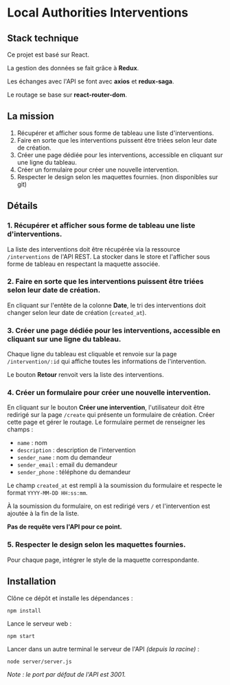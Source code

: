 # Local Authorities Interventions

## Stack technique

Ce projet est basé sur React.

La gestion des données se fait grâce à **Redux**.

Les échanges avec l'API se font avec **axios** et **redux-saga**.

Le routage se base sur **react-router-dom**.

## La mission

1. Récupérer et afficher sous forme de tableau une liste d'interventions.
2. Faire en sorte que les interventions puissent être triées selon leur date de création.
3. Créer une page dédiée pour les interventions, accessible en cliquant sur une ligne du tableau.
4. Créer un formulaire pour créer une nouvelle intervention.
5. Respecter le design selon les maquettes fournies. (non disponibles sur git)

## Détails

### 1. Récupérer et afficher sous forme de tableau une liste d'interventions.

La liste des interventions doit être récupérée via la ressource `/interventions` de l'API REST.
La stocker dans le store et l'afficher sous forme de tableau en respectant la maquette associée.

### 2. Faire en sorte que les interventions puissent être triées selon leur date de création.

En cliquant sur l'entête de la colonne **Date**, le tri des interventions doit changer selon leur date de création (`created_at`).

### 3. Créer une page dédiée pour les interventions, accessible en cliquant sur une ligne du tableau.

Chaque ligne du tableau est cliquable et renvoie sur la page `/intervention/:id` qui affiche toutes les informations de l'intervention.

Le bouton **Retour** renvoit vers la liste des interventions.

### 4. Créer un formulaire pour créer une nouvelle intervention.

En cliquant sur le bouton **Créer une intervention**, l'utilisateur doit être redirigé sur la page `/create` qui présente un formulaire de création.
Créer cette page et gérer le routage.
Le formulaire permet de renseigner les champs :

- `name` : nom
- `description` : description de l'intervention
- `sender_name` : nom du demandeur
- `sender_email` : email du demandeur
- `sender_phone` : téléphone du demandeur

Le champ `created_at` est rempli à la soumission du formulaire et respecte le format `YYYY-MM-DD HH:ss:mm`.

À la soumission du formulaire, on est redirigé vers `/` et l'intervention est ajoutée à la fin de la liste.

**Pas de requête vers l'API pour ce point.**

### 5. Respecter le design selon les maquettes fournies.

Pour chaque page, intégrer le style de la maquette correspondante.

## Installation

Clône ce dépôt et installe les dépendances :

```
npm install
```

Lance le serveur web :

```
npm start
```

Lancer dans un autre terminal le serveur de l'API _(depuis la racine)_ :

```
node server/server.js
```

_Note : le port par défaut de l'API est 3001._
